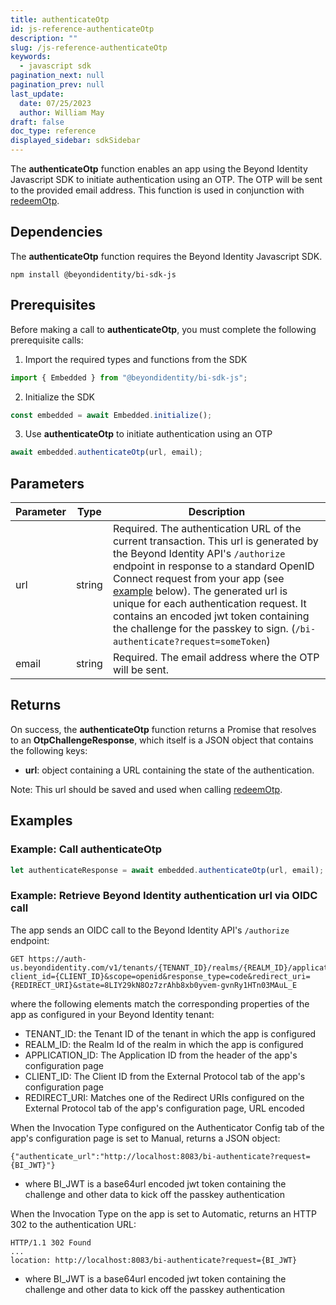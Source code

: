 ```yaml
---
title: authenticateOtp
id: js-reference-authenticateOtp
description: ""
slug: /js-reference-authenticateOtp
keywords:
  - javascript sdk
pagination_next: null
pagination_prev: null
last_update:
  date: 07/25/2023
  author: William May
draft: false
doc_type: reference
displayed_sidebar: sdkSidebar
---
```


The **authenticateOtp** function enables an app using the Beyond Identity Javascript SDK to initiate authentication using an OTP. The OTP will be sent to the provided email address. This function is used in conjunction with [redeemOtp](js-reference-redeemOtp).

## Dependencies

The **authenticateOtp** function requires the Beyond Identity Javascript SDK.

```
npm install @beyondidentity/bi-sdk-js
```

## Prerequisites

Before making a call to **authenticateOtp**, you must complete the following prerequisite calls:

1. Import the required types and functions from the SDK

```javascript
import { Embedded } from "@beyondidentity/bi-sdk-js";
```

2. Initialize the SDK

```javascript
const embedded = await Embedded.initialize();
```

3. Use **authenticateOtp** to initiate authentication using an OTP

```javascript
await embedded.authenticateOtp(url, email);
```

## Parameters

| Parameter | Type   | Description                                                                                                                                                                                                                                                                                                                                                                                                                                                                             |
| --------- | ------ | --------------------------------------------------------------------------------------------------------------------------------------------------------------------------------------------------------------------------------------------------------------------------------------------------------------------------------------------------------------------------------------------------------------------------------------------------------------------------------------- |
| url       | string | Required. The authentication URL of the current transaction. This url is generated by the Beyond Identity API's `/authorize` endpoint in response to a standard OpenID Connect request from your app (see [example](#example:-retrieve-beyond-identity-authentication-url-via-oidc-call) below). The generated url is unique for each authentication request. It contains an encoded jwt token containing the challenge for the passkey to sign. (`/bi-authenticate?request=someToken`) |
| email     | string | Required. The email address where the OTP will be sent.                                                                                                                                                                                                                                                                                                                                                                                                                                 |

## Returns

On success, the **authenticateOtp** function returns a Promise that resolves to an **OtpChallengeResponse**, which itself is a JSON object that contains the following keys:

- **url**: object containing a URL containing the state of the authentication.

Note: This url should be saved and used when calling [redeemOtp](js-reference-redeemOtp).

## Examples

### Example: Call **authenticateOtp**

```javascript
let authenticateResponse = await embedded.authenticateOtp(url, email);
```

### Example: Retrieve Beyond Identity authentication url via OIDC call

The app sends an OIDC call to the Beyond Identity API's `/authorize` endpoint:

```
GET https://auth-us.beyondidentity.com/v1/tenants/{TENANT_ID}/realms/{REALM_ID}/applications/{APPLICATION_ID}/authorize?client_id={CLIENT_ID}&scope=openid&response_type=code&redirect_uri={REDIRECT_URI}&state=8LIY29kN8Oz7zrAhb8xb0yvem-gvnRy1HTn03MAuL_E
```

where the following elements match the corresponding properties of the app as configured in your Beyond Identity tenant:

- TENANT_ID: the Tenant ID of the tenant in which the app is configured
- REALM_ID: the Realm Id of the realm in which the app is configured
- APPLICATION_ID: The Application ID from the header of the app's configuration page
- CLIENT_ID: The Client ID from the External Protocol tab of the app's configuration page
- REDIRECT_URI: Matches one of the Redirect URIs configured on the External Protocol tab of the app's configuration page, URL encoded

When the Invocation Type configured on the Authenticator Config tab of the app's configuration page is set to Manual, returns a JSON object:

```
{"authenticate_url":"http://localhost:8083/bi-authenticate?request={BI_JWT}"}
```

- where BI_JWT is a base64url encoded jwt token containing the challenge and other data to kick off the passkey authentication

When the Invocation Type on the app is set to Automatic, returns an HTTP 302 to the authentication URL:

```
HTTP/1.1 302 Found
...
location: http://localhost:8083/bi-authenticate?request={BI_JWT}
```

- where BI_JWT is a base64url encoded jwt token containing the challenge and other data to kick off the passkey authentication
